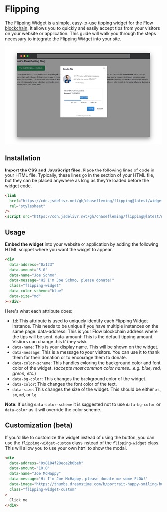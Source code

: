 # Flipping

The Flipping Widget is a simple, easy-to-use tipping widget for the [Flow blockchain](https://flow.com/). It allows you to quickly and easily accept tips from your visitors on your website or application. This guide will walk you through the steps necessary to integrate the Flipping Widget into your site.

![Usage Screenshot](./screenshot.png)

## Installation

**Import the CSS and JavaScript files.** Place the following lines of code in your HTML file. Typically, these lines go in the <head> section of your HTML file, but they can be placed anywhere as long as they're loaded before the widget code.

```html
<link
  href="https://cdn.jsdelivr.net/gh/chasefleming/flipping@latest/widget/index.css"
  rel="stylesheet"
/>
<script src="https://cdn.jsdelivr.net/gh/chasefleming/flipping@latest/widget/index.js"></script>
```

## Usage

**Embed the widget** into your website or application by adding the following HTML snippet where you want the widget to appear.

```html
<div
  data-address="0x123"
  data-amount="5.0"
  data-name="Joe Schmo"
  data-message="Hi I'm Joe Schmo, please donate!"
  class="flipping-widget"
  data-color-scheme="blue"
  data-size="md"
></div>
```

Here's what each attribute does:

- `id`: This attribute is used to uniquely identify each Flipping Widget instance. This needs to be unique if you have multiple instances on the same page.
  data-address: This is your Flow blockchain address where the tips will be sent.
  data-amount: This is the default tipping amount. Visitors can change this if they wish.
- `data-name`: This is your display name. This will be shown on the widget.
- `data-message`: This is a message to your visitors. You can use it to thank them for their donation or to encourage them to donate.
- `data-color-scheme`: This handles coloring the background color and font color of the widget. (_accepts most common color names...e.g. blue, red, green, etc._)
- `data-bg-color`: This changes the background color of the widget.
- `data-color`: This changes the font color of the text.
- `data-size`: This changes the size of the widget. This should be either `xs`, `sm`, `md`, or `lg`.

**Note**: If using `data-color-scheme` it is suggested not to use `data-bg-color` or `data-color` as it will override the color scheme.

## Customization (beta)

If you'd like to customize the widget instead of using the button, you can use the `flipping-widget-custom` class instead of the `flipping-widget` class. This will allow you to use your own html to show the modal.

```html
<div
  data-address="0x8104f28ece2b0beb"
  data-amount="10.0"
  data-name="Joe McHappy"
  data-message="Hi I'm Joe McHappy, please donate me some FLOW!"
  data-image="https://thumbs.dreamstime.com/b/portrait-happy-smiling-businessman-showing-thumbs-up-gesture-over-grey-background-business-success-concept-square-composition-203580140.jpg"
  class="flipping-widget-custom"
>
  Click me
</div>
```
